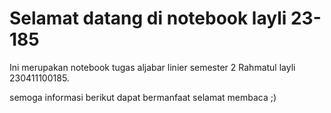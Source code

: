 # Selamat datang di notebook layli 23-185

Ini merupakan notebook tugas aljabar linier semester 2 Rahmatul layli 230411100185.

semoga informasi berikut dapat bermanfaat selamat membaca ;)

```{tableofcontents}
```
